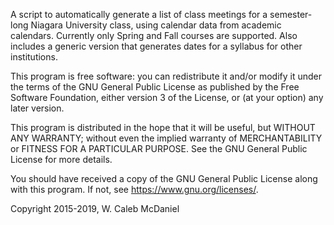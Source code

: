 A script to automatically generate a list of class meetings for a semester-long Niagara University class, using calendar data from academic calendars. Currently only Spring and Fall courses are supported. Also includes a generic version that generates dates for a syllabus for other institutions.

This program is free software: you can redistribute it and/or modify it under the terms of the GNU General Public License as published by the Free Software Foundation, either version 3 of the License, or (at your option) any later version. 
   
This program is distributed in the hope that it will be useful, but WITHOUT ANY WARRANTY; without even the implied warranty of MERCHANTABILITY or FITNESS FOR A PARTICULAR PURPOSE.  See the GNU General Public License for more details.

You should have received a copy of the GNU General Public License along with this program.  If not, see <https://www.gnu.org/licenses/>.

Copyright 2015-2019, W. Caleb McDaniel
